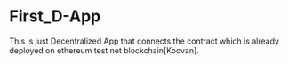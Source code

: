 # First_D-App
This is just Decentralized App that connects the contract which is already deployed on ethereum test net blockchain[Koovan]. 
